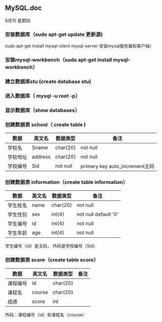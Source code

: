 ## MySQL.doc
6月15 星期四
### 安装数据库（sudo apt-get update 更新源)
sudo apt-get install mysql-client mysql-server 安装mysql服务器和客户端）
### 安装mysql-workbench（sudo apt-get install mysql-workbench）
### 建立数据库stu (create database stu)
### 进入数据库（ mysql -u root -p）
### 显示数据库（show databases）
### 创建数据表 school（ create table )
数据|英文名|数据类型|备注
-----|-----|-----|-----
学校名|Sname|char(20)| not null|
学校地址|address|char(20)| not null|
学校编号|Sid|not null|primary key auto_increment主码|
### 创建数据表 information（create table information）
数据|英文名|数据类型|备注
-----|-----|-----|-----
学生姓名|name| char(20)| not null|
学生性别|sex| int(4)| not null default '0'|
学生编号|id| int(4)| not null|
学生年龄|age|int(4)|not null|

学生编号（id）是主码， 外码是学校编号（Sid）
### 创建数据表 score（create table score）
数据|英文名|数据类型|备注
-----|-----|-----|-----
课程编号|id|char(20)|
课程名|course| char(20)| 
成绩|score|int| 

外码：课程编号（id）和课程名（course）
